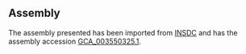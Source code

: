 
Assembly
--------

The assembly presented has been imported from 
[INSDC](http://www.insdc.org) and has the assembly accession
[GCA\_003550325.1](http://www.ebi.ac.uk/ena/data/view/GCA_003550325.1).

